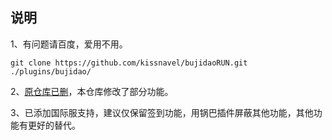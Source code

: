 ## 说明
1、有问题请百度，爱用不用。
```
git clone https://github.com/kissnavel/bujidaoRUN.git ./plugins/bujidao/
```
2、<a href="https://github.com/babanbang/bujidaoRUN">原仓库已删</a>，本仓库修改了部分功能。

3、已添加国际服支持，建议仅保留签到功能，用锅巴插件屏蔽其他功能，其他功能有更好的替代。